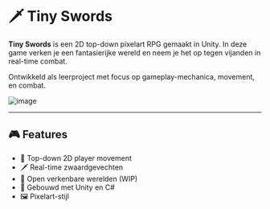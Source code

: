 # 🗡️ Tiny Swords

**Tiny Swords** is een 2D top-down pixelart RPG gemaakt in Unity. 
In deze game verken je een fantasierijke wereld en neem je het op tegen vijanden in real-time combat. 

Ontwikkeld als leerproject met focus op gameplay-mechanica, movement, en combat.

![image](https://github.com/user-attachments/assets/e84daa54-943a-4936-9859-677f7128750b)

---

## 🎮 Features

- 🔹 Top-down 2D player movement
- 🗡️ Real-time zwaardgevechten
- 🧭 Open verkenbare werelden (WIP)
- 🧱 Gebouwd met Unity en C#
- 🖼️ Pixelart-stijl
